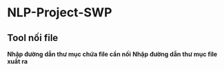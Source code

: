 # NLP-Project-SWP

## Tool nối file
**Nhập đường dẫn thư mục chứa file cần nối**
**Nhập đường dẫn thư mục file xuất ra**
